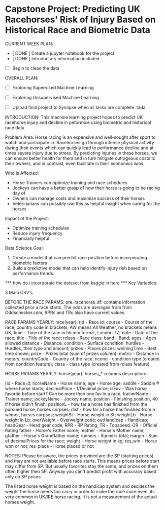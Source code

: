 # Capstone Project: Predicting UK Racehorses' Risk of Injury Based on Historical Race and Biometric Data

CURRENT WEEK PLAN: 
- [ DONE ] Create a jupyter notebook for the project
- [ DONE ] Introductary information included
- [ ] Begin to clean the data

OVERALL PLAN:
 - [ ] Exploring Supervised Machine Learning 
 - [ ] Exploring Unsupervised Machine Learning
 - [ ] Upload final project to Synapse when all tasks are complete :tada


INTRODUCTION: 
This machine learning project hopes to predict UK racehorse injury and decline in peformice using biometric and historical race data. 

Problem Area:
Horse racing is an expensive and well-sought after sport to watch and participate in. Racehorses go through intense physical activity during their events which can quickly lead to performance decline and at times severe injury due to stress. By predicting injuries in these horses, we can ensure better health for them and in turn mitigate outrageous costs to their owners, and in contrast, even facilitate in their economics wins. 

Who is Affected:
- Horse Trainers can optimize training and race schedules
- Jockeys can have a better grasp of how their horse is going to be racing day of
- Owners can manage costs and maximize success of their horses
- Veterinarians can possibly use this as helpful insight when caring for the horses

Impact of the Project:
- Optimize training schedules
- Reduce injury frequency
- Financially helpful

Data Science Goal:
1. Create a model that can predict race position before incorporating biometric factors
2. Build a predictive model that can help identify injury rish based on performance trends.

*** how do i incorporate the dataset from kaggle in here ***
Key Variables:

3 Main CSV's

BEFORE THE RACE PARAMS:
pre_racehorse_df:
contains information collected prior a race starts. The odds are averages from from Oddschecker.com, RPRc and TRc also have current values.

RACE PARAMS YEARLY:
race(year):
rid - Race id;
course - Course of the race, country code in brackets, AW means All Weather, no brackets means UK;
time - Time of the race in hh:mm format, London TZ;
date - Date of the race;
title - Title of the race;
rclass - Race class;
band - Band;
ages - Ages allowed
distance - Distance;
condition - Surface condition;
hurdles - Hurdles, their type and amount;
prizes - Places prizes;
winningTime - Best time shown;
prize - Prizes total (sum of prizes column);
metric - Distance in meters;
countryCode - Country of the race;
ncond - condition type (created from condition feature);
class - class type (created from rclass feature)

HORSE PARAMS YEARLY:
horse(year):
horses_* columns description:

rid - Race id;
horseName - Horse name;
age - Horse age;
saddle - Saddle # where horse starts;
decimalPrice - 1/Decimal price;
isFav - Was horse favorite before start? Can be more then one fav in a race;
trainerName - Trainer name;
jockeyName - Jockey name;
position - Finishing position, 40 if horse didn't finish;
positionL - how far a horse has finished from the pursued horse, horses corpses;
dist - how far a horse has finished from a winner, horses corpses;
weightSt - Horse weight in St;
weightLb - Horse weight in Lb;
overWeight - Overweight code;
outHandicap - Handicap;
headGear - Head gear code;
RPR - RP Rating;
TR - Topspeed;
OR - Official Rating
father - Horse's Father name;
mother - Horse's Mother name;
gfather - Horse's Grandfather name;
runners - Runners total;
margin - Sum of decimalPrices for the race;
weight - Horse weight in kg;
res_win - Horse won or not;
res_place - Horse placed or not

NOTES: 
Please be aware, the prices provided are the SP (starting prices), and they are not available before race starts. This means prices before start may differ from SP. But usually favorites stay the same, and prices on them often higher then SP. Anyway you can't predict profit with accuracy based only on SP prices.

The listed horse weight is based on the handicap system and decides the weight the horse needs too carry in order to make the race more even, its very common in UK/IRE horse racing. It is not a measurement of the actual horses weight.
